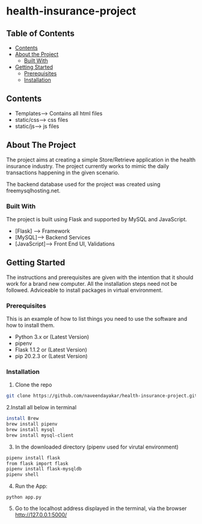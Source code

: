 # health-insurance-project


<!-- TABLE OF CONTENTS -->
## Table of Contents
* [Contents](#Contents)
* [About the Project](#about-the-project)
  * [Built With](#built-with)
* [Getting Started](#getting-started)
  * [Prerequisites](#prerequisites)
  * [Installation](#installation)

<!-- Contents-->
## Contents
* Templates--> Contains all html files
* static/css--> css files
* static/js--> js files


<!-- ABOUT THE PROJECT -->
## About The Project


The project aims at creating a simple Store/Retrieve application in the health insurance industry.
The project currently works to mimic the daily transactions happening in the given scenario.

The backend database used for the project was created using freemysqlhosting.net.


### Built With
The project is built using Flask and supported by MySQL and JavaScript.
* [Flask] --> Framework
* [MySQL]--> Backend Services
* [JavaScript]--> Front End UI, Validations

<!-- GETTING STARTED -->
## Getting Started

The instructions and prerequisites are given with the intention that it should work for a brand new computer.
All the installation steps need not be followed. Adviceable to install packages in virtual environment.

### Prerequisites

This is an example of how to list things you need to use the software and how to install them.
* Python 3.x or (Latest Version)
* pipenv
* Flask 1.1.2 or (Latest Version)
* pip 20.2.3 or (Latest Version)

### Installation


1. Clone the repo
```sh
git clone https://github.com/naveendayakar/health-insurance-project.git
```
2.Install all below in terminal
```sh
install Brew
brew install pipenv
brew install mysql
brew install mysql-client
```

3. In the downloaded directory (pipenv used for virutal environment)
```sh
pipenv install flask
from flask import flask
pipenv install flask-mysqldb
pipenv shell
```
4. Run the App:
```JS
python app.py
```
5. Go to the localhost address displayed in the terminal, via the browser
 http://127.0.0.1:5000/

